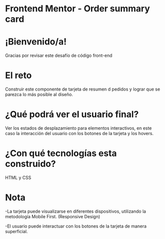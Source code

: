 # Frontend Mentor - Order summary card

# ¡Bienvenido/a!

Gracias por revisar este desafío de código front-end

# El reto

Construir este componente de tarjeta de resumen d pedidos y lograr que se parezca lo más posible al diseño.

# ¿Qué podrá ver el usuario final?

Ver los estados de desplazamiento para elementos interactivos, en este caso la interacción del usuario con los botones de la tarjeta y los hovers.

# ¿Con qué tecnologías esta construido?

HTML y CSS

# Nota

-La tarjeta puede visualizarse en diferentes dispositivos, utilizando la metodología Mobile First. (Responsive Design)

-El usuario puede interactuar con los botones de la tarjeta de manera superficial.
